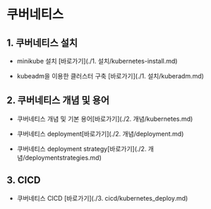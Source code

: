 # 쿠버네티스

## 1. 쿠버네티스 설치

* minikube 설치 [바로가기](./1. 설치/kubernetes-install.md)

* kubeadm을 이용한 클러스터 구축 [바로가기](./1. 설치/kuberadm.md)

## 2. 쿠버네티스 개념 및 용어

* 쿠버네티스 개념 및 기본 용어[바로가기](./2. 개념/kubernetes.md)

* 쿠버네티스 deployment[바로가기](./2. 개념/deployment.md)

* 쿠버네티스 deployment strategy[바로가기](./2. 개념/deploymentstrategies.md)

## 3. CICD

* 쿠버네티스 CICD [바로가기](./3. cicd/kubernetes_deploy.md)
